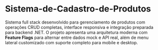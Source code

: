 # Sistema-de-Cadastro-de-Produtos
Sistema full stack desenvolvido para gerenciamento de produtos com operações CRUD completas, interface responsiva e integração preparada para backend .NET. O projeto apresenta uma arquitetura moderna com **Feature Flags** para alternar entre dados mock e API real, além de menu lateral customizado com suporte completo para mobile e desktop.
